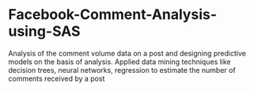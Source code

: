 # Facebook-Comment-Analysis-using-SAS
Analysis of the comment volume data on a post and designing predictive models on the basis of analysis. Applied data mining techniques like decision trees, neural networks, regression to estimate the number of comments received by a post
